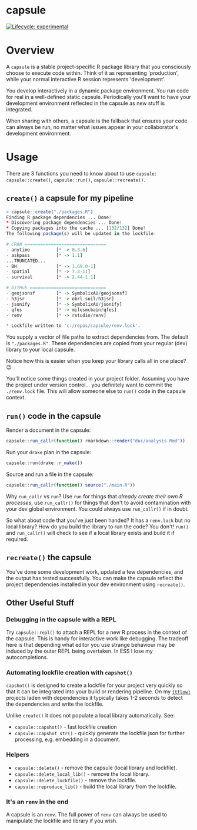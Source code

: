 
# capsule

  [![Lifecycle: experimental](https://img.shields.io/badge/lifecycle-experimental-orange.svg)](https://www.tidyverse.org/lifecycle/#experimental)

# Overview

A `capsule` is a stable project-specific R package library that you consciously
choose to execute code within. Think of it as representing 'production', while
your normal interactive R session represents 'development'.

You develop interactively in a dynamic package environment. You run code for
real in a well-defined static capsule. Periodically you'll want to have
your development environment reflected in the capsule as new stuff is
integrated.

When sharing with others, a capsule is the fallback that ensures your code can
always be run, no matter what issues appear in your collaborator's development
environment.

# Usage

There are 3 functions you need to know about to use `capsule`: `capsule::create()`, `capsule::run()`, `capsule::recreate()`.

## `create()` a capsule for my pipeline

```r
> capsule::create("./packages.R")
Finding R package dependencies ... Done!
* Discovering package dependencies ... Done!
* Copying packages into the cache ... [132/132] Done!
The following package(s) will be updated in the lockfile:

# CRAN ===============================
- anytime          [* -> 0.3.6]
- askpass          [* -> 1.1]
...TRUNCATED...
- BH               [* -> 1.69.0-1]
- spatial          [* -> 7.3-11]
- survival         [* -> 2.44-1.1]

# GitHub =============================
- geojsonsf        [* -> SymbolixAU/geojsonsf]
- h3jsr            [* -> obrl-soil/h3jsr]
- jsonify          [* -> SymbolixAU/jsonify]
- qfes             [* -> milesmcbain/qfes]
- renv             [* -> rstudio/renv]

* Lockfile written to 'c:/repos/capsule/renv.lock'.
```

You supply a vector of file paths to extract dependencies from. The default is
`"./packages.R"`. These dependencies are copied from your regular (dev) library
to your local capsule.

Notice how this is easier when you keep your library calls all in one place? :wink:

You'll notice some things created in your project folder. Assuming you have the
project under version control... you definitely want to commit the `./renv.lock`
file. This will allow someone else to `run()` code in the capsule context.

## `run()` code in the capsule

Render a document in the capsule:

```r
capsule::run_callr(function() rmarkdown::render("doc/analysis.Rmd"))
```

Run your `drake` plan in the capsule:

```r
capsule::run(drake::r_make())
```

Source and run a file in the capsule:

```r
capsule::run_callr(function() source("./main.R"))
```

Why `run_callr` vs `run`? Use `run` for things that _already create their own R
processes_, use `run_callr()` for things that don't to avoid
contamination with your dev global environment. You could always use `run_callr()` if in doubt.

So what about code that you've just been handed? It has a `renv.lock` but no
local library? How do you build the library to run the code? You don't! `run()`
and `run_callr()` will check to see if a local library exists and build it if
required.

## `recreate()` the capsule

You've done some development work, updated a few dependencies, and the output
has tested successfully. You can make the capsule reflect the project dependencies
installed in your dev environment using `recreate()`.

## Other Useful Stuff

### Debugging in the capsule with a REPL

Try `capsule::repl()` to attach a REPL for a new R process in the context of the
capsule. This is handy for interactive work like debugging. The tradeoff here is
that depending what editor you use strange behaviour may be induced by the outer
REPL being overtaken. In ESS I lose my autocompletions.

### Automating lockfile creation with `capshot()`

`capshot()` is designed to create a lockfile for your
project very quickly so that it can be integrated into your build or rendering
pipeline. On my [`{tflow}`](https://github.com/milesmcbain/tflow) projects laden with
dependencies it typically takes 1-2 seconds to detect the dependencies and
write the lockfile.

Unlike `create()` it does not populate a local library automatically. See:

* `capsule::capshot()` - fast lockfile creation
* `capsule::capshot_str()` - quickly generate the lockfile json for further processing, e.g. embedding in a document.

### Helpers

* `capsule::delete()` - remove the capsule (local library and lockfile).
* `capsule::delete_local_lib()` - remove the local library.
* `capsule::delete_lockfile()` - remove the lockfile.
* `capsule::reproduce_lib()` - build the local library from the lockfile. 

### It's an `renv` in the end

A capsule is an `renv`. The full power of `renv` can always be used to
manipulate the lockfile and library if you wish.
